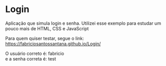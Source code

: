 # Login

Aplicação que simula login e senha.
Utilizei esse exemplo para estudar um pouco mais de HTML, CSS e JavaScript


Para quem quiser testar, segue o link:<br>
https://fabriciosantossantana.github.io/Login/

O usuário correto é: fabricio<br>
e a senha correta é: test
